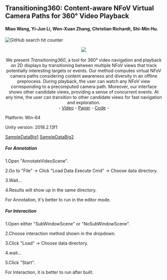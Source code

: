 ## Transitioning360: Content-aware NFoV Virtual Camera Paths for 360° Video Playback


#### Miao Wang, Yi-Jun Li, Wen-Xuan Zhang, Christian Richardt, Shi-Min Hu.

![GitHub search hit counter](https://img.shields.io/github/search/yaoling1997/Transitioning360/goto)

<p align="center"> 
<img src="https://github.com/yaoling1997/Transitioning360/blob/master/doc/media/3InterestingMen666.gif?raw=true">
<br>
<br>
We present <i>Transitioning360</i>, a tool for 360° video navigation and playback on 2D displays by transitioning between multiple NFoV views that track potentially interesting targets or events. Our method computes virtual NFoV camera paths considering content awareness and diversity in an offline preprocess. During playback, the user can watch any NFoV view corresponding to a precomputed camera path. Moreover, our interface shows other candidate views, providing a sense of concurrent events. At any time, the user can transition to other candidate views for fast navigation and exploration.
<br>
- <a href="https://vimeo.com/456945096">Video</a> - <a href="https://researchportal.bath.ac.uk/files/211657571/Transitioning360_WangEtAl_ISMAR2020.pdf">Paper</a> - <a href="https://github.com/yaoling1997/Transitioning360/tree/master/Unity">Code</a> - </p>

Platform: Win-64

Unity version: 2018.2.13f1

[SampleDataBig1](https://drive.google.com/file/d/1C1Pg7E5dxb4ovEUSEkK77iFr8SOQnIV8/view?usp=sharing)
[SampleDataBig2](https://drive.google.com/file/d/1CiL822AM4T6XkW3NTqh4bFP1xz4uXGNz/view?usp=sharing)

##### For Annotation

1.Open "AnnotateVideoScene".

2.Go to "File" -> Click "Load Data Execute Cmd" -> Choose data directory.

3.Wait...

4.Results will show up in the same directory. 

For Annotation, it's better to run in the editor mode.

##### For Interaction

1.Open either "SubWindowScene" or "NoSubWindowScene".

2.Choose interaction method shown in the dropdown.

3.Click "Load" -> Choose data directory.

4.wait...

5.Click "Start".

For Interaction, it is better to run after built.